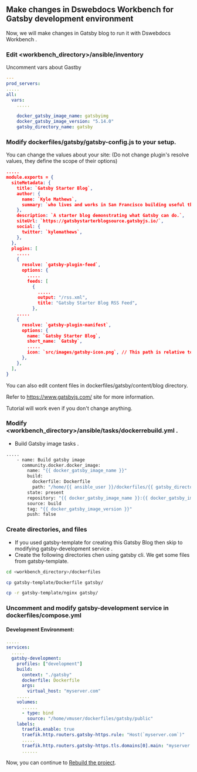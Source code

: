 ## Make changes in Dswebdocs Workbench for Gatsby development environment

Now, we will make changes in Gatsby blog to run it with Dswebdocs Workbench .

### Edit <workbench_directory>/ansible/inventory
Uncomment vars about Gastby
```yaml
---
prod_servers:
.....
all:
  vars:
    .....

    docker_gatsby_image_name: gatsbyimg
    docker_gatsby_image_version: "5.14.0"
    gatsby_directory_name: gatsby        
```

### Modify dockerfiles/gatsby/gatsby-config.js to your setup.

You can change the values about your site:
(Do not change plugin's resolve values, they define the scope of their options)

```json
.....
module.exports = {
  siteMetadata: {
    title: `Gatsby Starter Blog`,
    author: {
      name: `Kyle Mathews`,
      summary: `who lives and works in San Francisco building useful things.`,
    },
    description: `A starter blog demonstrating what Gatsby can do.`,
    siteUrl: `https://gatsbystarterblogsource.gatsbyjs.io/`,
    social: {
      twitter: `kylemathews`,
    },
  },
  plugins: [
    .....
    {
      resolve: `gatsby-plugin-feed`,
      options: {
        .....
        feeds: [
          {
            .....
            output: "/rss.xml",
            title: "Gatsby Starter Blog RSS Feed",
          },
    .....
    {
      resolve: `gatsby-plugin-manifest`,
      options: {
        name: `Gatsby Starter Blog`,
        short_name: `Gatsby`,
        .....
        icon: `src/images/gatsby-icon.png`, // This path is relative to the root of the site.
      },
    },
  ],
}
```
You can also edit content files in dockerfiles/gatsby/content/blog directory.

Refer to https://www.gatsbyjs.com/ site for more information.

Tutorial will work even if you don't change anything.

### Modify <workbench_directory>/ansible/tasks/dockerrebuild.yml . 
- Build Gatsby image tasks .

```bash
.....
    - name: Build gatsby image
      community.docker.docker_image:
        name: "{{ docker_gatsby_image_name }}"
        build:
          dockerfile: Dockerfile
          path: "/home/{{ ansible_user }}/dockerfiles/{{ gatsby_directory_name }}"
        state: present
        repository: "{{ docker_gatsby_image_name }}:{{ docker_gatsby_image_version }}"
        source: build
        tag: "{{ docker_gatsby_image_version }}"
        push: false        
```

### Create directories, and files
- If you used gatsby-template for creating this Gatsby Blog then skip to modifying gatsby-development service .
- Create the following directories chen using gatsby cli. We get some files from gatsby-template. 
```bash
cd <workbench_directory>/dockerfiles
```
```bash
cp gatsby-template/Dockerfile gatsby/
```

```bash
cp -r gatsby-template/nginx gatsby/
```


### Uncomment and modify gatsby-development service in dockerfiles/compose.yml

#### Development Environment:
```yaml
.....
services:
  .....
  gatsby-development:
    profiles: ["development"]
    build:
      context: "./gatsby"
      dockerfile: Dockerfile
      args:
        virtual_host: "myserver.com"
    .....
    volumes:
      ......
      - type: bind
        source: "/home/vmuser/dockerfiles/gatsby/public"
    labels:
      traefik.enable: true
      traefik.http.routers.gatsby-https.rule: "Host(`myserver.com`)"
      .....
      traefik.http.routers.gatsby-https.tls.domains[0].main: "myserver.com"
      ......
```

Now, you can continue to [Rebuild the project](rebuild-dev.md).



